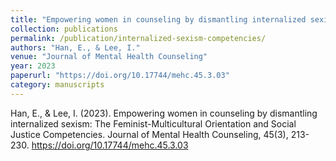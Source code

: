 ```yaml
---
title: "Empowering women in counseling by dismantling internalized sexism: The Feminist-Multicultural Orientation and Social Justice Competencies"
collection: publications
permalink: /publication/internalized-sexism-competencies/
authors: "Han, E., & Lee, I."
venue: "Journal of Mental Health Counseling"
year: 2023
paperurl: "https://doi.org/10.17744/mehc.45.3.03"
category: manuscripts
---  
```

Han, E., & Lee, I. (2023). Empowering women in counseling by dismantling internalized sexism: The Feminist-Multicultural Orientation and Social Justice Competencies. Journal of Mental Health Counseling, 45(3), 213-230. https://doi.org/10.17744/mehc.45.3.03
